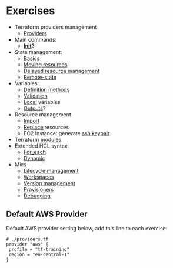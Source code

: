 # Exercises

- Terraform providers management
  + [Providers](./providers1/) 
- Main commands:
  + **[Init](./init1)?**
- State management:
  + [Basics](./state1)
  + [Moving resources](./state_mv1) 
  + [Delayed resource management](./state2)
  + [Remote-state](./remote-state1)
- Variables:
  - [Definition methods](./vars1)
  - [Validation](./var-def1)
  + [Local](./locals1) variables
  + [Outputs](./output1)?
- Resource management
  - [Import](./import1)
  - [Replace](./replace1) resources
  - EC2 Instance: generate [ssh keypair](./ec2-ssh)
- Terraform [modules](./m1)
- Extended HCL syntax
  - [For_each](./for1)
  - [Dynamic](./dyn1)
- Mics
  + [Lifecycle management](./lifecycle1)
  - [Workspaces](./wspace1)
  + [Version management](./ver1)
  + [Provisioners](./prov1)
  + [Debugging](./debug1)    
  


## Default AWS Provider

Default AWS provider setting below, add this line to each exercise:

````
# ./providers.tf
provider "aws" {
 profile = "tf-training"
 region = "eu-central-1"
}
````